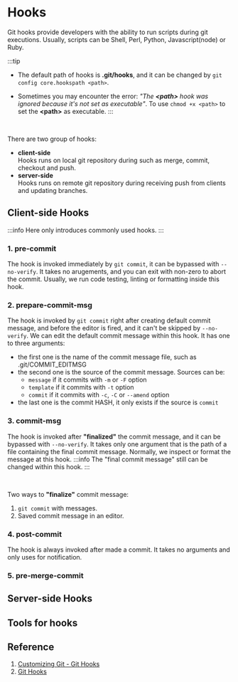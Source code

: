 # Hooks

Git hooks provide developers with the ability to run scripts during git executions. Usually, scripts can be Shell, Perl, Python, Javascript(node) or Ruby.

:::tip
- The default path of hooks is **.git/hooks**, and it can be changed by `git config core.hookspath <path>`.

- Sometimes you may encounter the error: *"The **<path\>** hook was ignored because it's not set as executable"*. To use `chmod +x <path>` to set the **<path\>** as executable.
:::

<br/>

There are two group of hooks:
- **client-side**<br/>
    Hooks runs on local git repository during such as merge, commit, checkout and push.
- **server-side**<br/>
    Hooks runs on remote git repository during receiving push from clients and updating branches.


## Client-side Hooks
:::info
Here only introduces commonly used hooks.
:::
### 1. pre-commit
The hook is invoked immediately by `git commit`, it can be bypassed with `--no-verify`. It takes no arugements, and you can exit with non-zero to abort the commit. Usually, we run code testing, linting or formatting inside this hook.

### 2. prepare-commit-msg
The hook is invoked by `git commit` right after creating default commit message, and before the editor is fired, and it can't be skipped by `--no-verify`. We can edit the default commit message within this hook. 
It has one to three arguments:
 - the first one is the name of the commit message file, such as .git/COMMIT_EDITMSG
 - the second one is the source of the commit message. Sources can be:
    - `message`  if it commits with `-m` or `-F` option
    - `template`  if it commits with `-t` option
    - `commit`  if it commits with `-c`, `-C` or `--amend` option
 - the last one is the commit HASH, it only exists if the source is `commit`

### 3. commit-msg
The hook is invoked after **"finalized"** the commit message, and it can be bypassed with `--no-verify`. It takes only one argument that is the path of a file containing the final commit message. Normally, we inspect or format the message at this hook.
:::info
The "final commit message" still can be changed within this hook.
:::

<br/>

Two ways to **"finalize"** commit message:
1. `git commit` with messages.
2. Saved commit message in an editor.


### 4. post-commit
The hook is always invoked after made a commit. It takes no arguments and only uses for notification.

### 5. pre-merge-commit

## Server-side Hooks
## Tools for hooks
## Reference
1. [Customizing Git - Git Hooks](https://git-scm.com/book/en/v2/Customizing-Git-Git-Hooks)
1. [Git Hooks](https://git-scm.com/docs/githooks)




